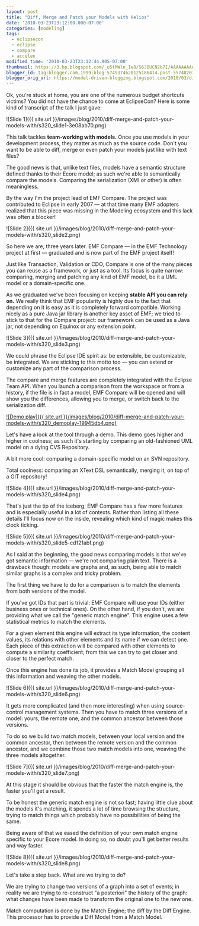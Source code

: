 ```yaml
---
layout: post
title: "Diff, Merge and Patch your Models with Helios"
date: '2010-03-23T23:12:00.000-07:00'
categories: [modeling]
tags:
  - eclipsecon
  - eclipse
  - compare
  - acceleo
modified_time: '2010-03-23T23:12:44.905-07:00'
thumbnail: https://3.bp.blogspot.com/_u5tMWln_Ie8/S6JBUCN2b7I/AAAAAAAAARY/E9hWcXn7EDs/s72-c/slide1.png
blogger_id: tag:blogger.com,1999:blog-5749374620125186414.post-5574820773702427430
blogger_orig_url: https://model-driven-blogging.blogspot.com/2010/03/diff-merge-and-patch-your-models-with.html
---
```


Ok, you're stuck at home, you are one of the numerous budget shortcuts victims? You did not have the chance to come at EclipseCon? Here is some kind of transcript of the talk I just gave:

![Slide 1]({{ site.url }}/images/blog/2010/diff-merge-and-patch-your-models-with/s320_slide1-3e08ab70.png)

This talk tackles **team-working with models.** Once you use models in your development process, they matter as much as the source code. Don't you want to be able to diff, merge or even patch your models just like with text files?

The good news is that, unlike text files, models have a semantic structure defined thanks to their Ecore model; as such we're able to semantically compare the models. Comparing the serialization (XMI or other) is often meaningless.

By the way I'm the project lead of EMF Compare. The project was contributed to Eclipse in early 2007 — at that time many EMF adopters realized that this piece was missing in the Modeling ecosystem and this lack was often a blocker!

![Slide 2]({{ site.url }}/images/blog/2010/diff-merge-and-patch-your-models-with/s320_slide2.png)

So here we are, three years later. EMF Compare — in the EMF Technology project at first — graduated and is now part of the EMF project itself!

Just like Transaction, Validation or CDO, Compare is one of the many pieces you can reuse as a framework, or just as a tool. Its focus is quite narrow: comparing, merging and patching any kind of EMF model, be it a UML model or a domain-specific one.

As we graduated we've been focusing on keeping **stable API you can rely on.** We really think that EMF popularity is highly due to the fact that depending on it is easy as it is completely forward compatible. Working nicely as a pure Java jar library is another key asset of EMF; we tried to stick to that for the Compare project: our framework can be used as a Java jar, not depending on Equinox or any extension point.

![Slide 3]({{ site.url }}/images/blog/2010/diff-merge-and-patch-your-models-with/s320_slide3.png)

We could phrase the Eclipse IDE spirit as: be extensible, be customizable, be integrated. We are sticking to this motto too — you can extend or customize any part of the comparison process.

The compare and merge features are completely integrated with the Eclipse Team API. When you launch a comparison from the workspace or from a history, if the file is in fact a model, EMF Compare will be opened and will show you the differences, allowing you to merge, or switch back to the serialization diff.

[![Demo play]({{ site.url }}/images/blog/2010/diff-merge-and-patch-your-models-with/s320_demoplay-19945db4.png)](https://literate.modeling.free.fr/modeling/compare/BasicsCVSSVNGit.swf)

Let's have a look at the tool through a demo. This demo goes higher and higher in coolness; as such it's starting by comparing an old-fashioned UML model on a dying CVS Repository.

A bit more cool: comparing a domain-specific model on an SVN repository.

Total coolness: comparing an XText DSL semantically, merging it, on top of a GIT repository!

![Slide 4]({{ site.url }}/images/blog/2010/diff-merge-and-patch-your-models-with/s320_slide4.png)

That's just the tip of the iceberg; EMF Compare has a few more features and is especially useful in a lot of contexts. Rather than listing all these details I'll focus now on the inside, revealing which kind of magic makes this clock ticking.

![Slide 5]({{ site.url }}/images/blog/2010/diff-merge-and-patch-your-models-with/s320_slide5-cd121abf.png)

As I said at the beginning, the good news comparing models is that we've got semantic information — we're not comparing plain text. There is a drawback though: models are graphs and, as such, being able to match similar graphs is a complex and tricky problem.

The first thing we have to do for a comparison is to match the elements from both versions of the model.

If you've got IDs that part is trivial: EMF Compare will use your IDs (either business ones or technical ones). On the other hand, if you don't, we are providing what we call the "generic match engine". This engine uses a few statistical metrics to match the elements.

For a given element this engine will extract its type information, the content values, its relations with other elements and its name if we can detect one. Each piece of this extraction will be compared with other elements to compute a similarity coefficient; from this we can try to get closer and closer to the perfect match.

Once this engine has done its job, it provides a Match Model grouping all this information and weaving the other models.

![Slide 6]({{ site.url }}/images/blog/2010/diff-merge-and-patch-your-models-with/s320_slide6.png)

It gets more complicated (and then more interesting) when using source-control management systems. Then you have to match three versions of a model: yours, the remote one, and the common ancestor between those versions.

To do so we build two match models, between your local version and the common ancestor, then between the remote version and the common ancestor, and we combine those two match models into one, weaving the three models altogether.

![Slide 7]({{ site.url }}/images/blog/2010/diff-merge-and-patch-your-models-with/s320_slide7.png)

At this stage it should be obvious that the faster the match engine is, the faster you'll get a result.

To be honest the generic match engine is not so fast; having little clue about the models it's matching, it spends a lot of time browsing the structure, trying to match things which probably have no possibilities of being the same.

Being aware of that we eased the definition of your own match engine specific to your Ecore model. In doing so, no doubt you'll get better results and way faster.

![Slide 8]({{ site.url }}/images/blog/2010/diff-merge-and-patch-your-models-with/s320_slide8.png)

Let's take a step back. What are we trying to do?

We are trying to change two versions of a graph into a set of events; in reality we are trying to re-construct "a posteriori" the history of the graph: what changes have been made to transform the original one to the new one.

Match computation is done by the Match Engine; the diff by the Diff Engine. This processor has to provide a Diff Model from a Match Model.


